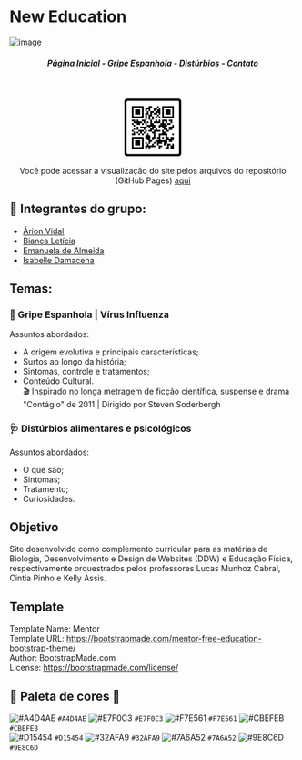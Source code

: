 # New Education

![image](https://user-images.githubusercontent.com/68437993/87812645-e55ba880-c836-11ea-936e-3f2dc45d0c7f.png) 
<h5 align="center"><a href="https://new-education.000webhostapp.com/index.html">Página Inicial</a> - <a href="https://new-education.000webhostapp.com/gripeEspanhola.html">Gripe Espanhola</a> - <a href="https://new-education.000webhostapp.com/disturbios.html">Distúrbios</a> - <a href="https://new-education.000webhostapp.com/contact.html">Contato</a> </h5>

<br>
<p align="center"> <img height="20%" width="20%" src="./assets/img/QR Code.png"></img> </p>
<p align="center"> Você pode acessar a visualização do site pelos arquivos do repositório (GitHub Pages) <a href="https://biancafsilva.github.io/SiteInterdisciplinar/">aqui</a>  </p>

## :busts_in_silhouette: Integrantes do grupo:
  - [Árion Vidal](https://github.com/focarion)
  - [Bianca Letícia](https://github.com/BiancaFSilva)
  - [Emanuela de Almeida](https://github.com/Manu0121)
  - [Isabelle Damacena](https://github.com/IsabelleDamacena)

## Temas: 
### :microscope: Gripe Espanhola | Vírus Influenza
Assuntos abordados:
  - A origem evolutiva e principais características; 
  - Surtos ao longo da história;
  - Sintomas, controle e tratamentos;
  - Conteúdo Cultural.       
        🎬 Inspirado no longa metragem de ficção científica, suspense e drama "Contágio" de 2011 | Dirigido por Steven Soderbergh

### :stethoscope: Distúrbios alimentares e psicológicos
Assuntos abordados:
  - O que são;
  - Sintomas;
  - Tratamento;
  - Curiosidades.

## Objetivo 
Site desenvolvido como complemento curricular para as matérias de Biologia, Desenvolvimento e Design de Websites (DDW) e Educação Física, respectivamente orquestrados pelos professores Lucas Munhoz Cabral, Cintia Pinho e Kelly Assis.

## Template
Template Name: Mentor  <br>
Template URL: https://bootstrapmade.com/mentor-free-education-bootstrap-theme/ <br>
Author: BootstrapMade.com <br>
License: https://bootstrapmade.com/license/ <br>

## :art: Paleta de cores :art:
![#A4D4AE](https://placehold.it/15/A4D4AE/000000?text=+) `#A4D4AE`
![#E7F0C3](https://placehold.it/15/E7F0C3/000000?text=+) `#E7F0C3`
![#F7E561](https://placehold.it/15/F7E561/000000?text=+) `#F7E561`
![#CBEFEB](https://placehold.it/15/CBEFEB/000000?text=+) `#CBEFEB` <br>
![#D15454](https://placehold.it/15/D15454/000000?text=+) `#D15454`
![#32AFA9](https://placehold.it/15/32AFA9/000000?text=+) `#32AFA9`
![#7A6A52](https://placehold.it/15/7A6A52/000000?text=+) `#7A6A52`
![#9E8C6D](https://placehold.it/15/9E8C6D/000000?text=+) `#9E8C6D`
